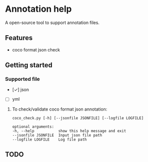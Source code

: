 # Annotation help

A open-source tool to support annotation files.

## Features
- coco format json check

## Getting started

### Supported file
- [&check;] json
- [ ] yml

1. To check/validate coco format json annotation:
    ~~~
    coco_check.py [-h] [--jsonfile JSONFILE] [--logfile LOGFILE]

    optional arguments:
    -h, --help           show this help message and exit
    --jsonfile JSONFILE  Input json file path
    --logfile LOGFILE    Log file path
    ~~~

## TODO